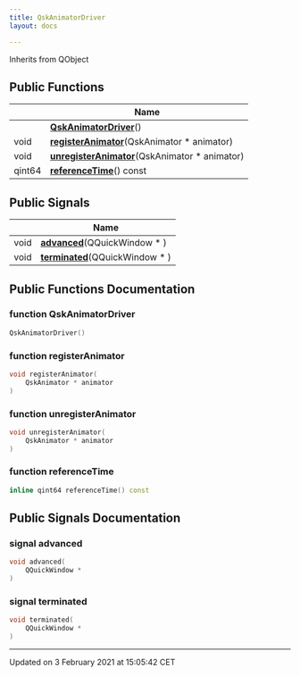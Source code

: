 ```yaml
---
title: QskAnimatorDriver
layout: docs

---
```





Inherits from QObject

## Public Functions

|                | Name           |
| -------------- | -------------- |
| | **[QskAnimatorDriver](/docs/classes/classQskAnimatorDriver/#function-qskanimatordriver)**() |
| void | **[registerAnimator](/docs/classes/classQskAnimatorDriver/#function-registeranimator)**(QskAnimator * animator) |
| void | **[unregisterAnimator](/docs/classes/classQskAnimatorDriver/#function-unregisteranimator)**(QskAnimator * animator) |
| qint64 | **[referenceTime](/docs/classes/classQskAnimatorDriver/#function-referencetime)**() const |

## Public Signals

|                | Name           |
| -------------- | -------------- |
| void | **[advanced](/docs/classes/classQskAnimatorDriver/#signal-advanced)**(QQuickWindow * ) |
| void | **[terminated](/docs/classes/classQskAnimatorDriver/#signal-terminated)**(QQuickWindow * ) |

## Public Functions Documentation

### function QskAnimatorDriver

```cpp
QskAnimatorDriver()
```


### function registerAnimator

```cpp
void registerAnimator(
    QskAnimator * animator
)
```


### function unregisterAnimator

```cpp
void unregisterAnimator(
    QskAnimator * animator
)
```


### function referenceTime

```cpp
inline qint64 referenceTime() const
```


## Public Signals Documentation

### signal advanced

```cpp
void advanced(
    QQuickWindow * 
)
```


### signal terminated

```cpp
void terminated(
    QQuickWindow * 
)
```


-------------------------------

Updated on  3 February 2021 at 15:05:42 CET